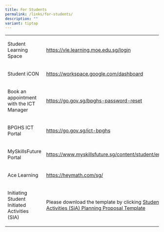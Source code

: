 ```yaml
---
title: For Students
permalink: /links/for-students/
description: ""
variant: tiptap
---
```

<table>
<tbody>
<tr>
<td rowspan="1" colspan="1">
<p>Student Learning Space</p>
</td>
<td rowspan="1" colspan="1">
<p><a href="https://vle.learning.moe.edu.sg/login" rel="noopener noreferrer nofollow" target="_blank">https://vle.learning.moe.edu.sg/login</a>
</p>
</td>
</tr>
<tr>
<td rowspan="1" colspan="1">
<p>Student iCON</p>
</td>
<td rowspan="1" colspan="1">
<p><a href="https://workspace.google.com/dashboard" rel="noopener noreferrer nofollow" target="_blank">https://workspace.google.com/dashboard</a>
</p>
</td>
</tr>
<tr>
<td rowspan="1" colspan="1">
<p>Book an appointment with the ICT Manager</p>
</td>
<td rowspan="1" colspan="1">
<p><a href="https://go.gov.sg/booking-bpghs" rel="noopener noreferrer nofollow" target="_blank">https://go.gov.sg/bpghs-password-reset</a>
</p>
</td>
</tr>
<tr>
<td rowspan="1" colspan="1">
<p>BPGHS ICT Portal</p>
</td>
<td rowspan="1" colspan="1">
<p><a href="https://go.gov.sg/ict-bpghs" rel="noopener noreferrer nofollow" target="_blank">https://go.gov.sg/ict-bpghs</a>
</p>
</td>
</tr>
<tr>
<td rowspan="1" colspan="1">
<p>MySkillsFuture Portal</p>
</td>
<td rowspan="1" colspan="1">
<p><a href="https://www.myskillsfuture.gov.sg/content/student/en/secondary.html" rel="noopener noreferrer nofollow" target="_blank">https://www.myskillsfuture.sg/content/student/en/secondary.html</a>
</p>
</td>
</tr>
<tr>
<td rowspan="1" colspan="1">
<p>Ace Learning</p>
</td>
<td rowspan="1" colspan="1">
<p><a href="https://www.ace-learning.com" rel="noopener noreferrer nofollow" target="_blank">https://heymath.com/sg/</a>
</p>
</td>
</tr>
<tr>
<td rowspan="1" colspan="1">
<p>Initiating Student Initiated Activities (SIA)</p>
</td>
<td rowspan="1" colspan="1">
<p>Please download the template by clicking <a href="https://www-bpghs-moe-edu-sg-admin.cwp.sg/qql/slot/u148/BPGHS%202019/Links/For%20Students/SiA%20Planning%20Proposal%20Template_updated%2023%20Feb%202018.docx" rel="noopener noreferrer nofollow" target="_blank">Student-initiated-Activities (SiA) Planning Proposal Template</a>
</p>
</td>
</tr>
</tbody>
</table>
<p></p>